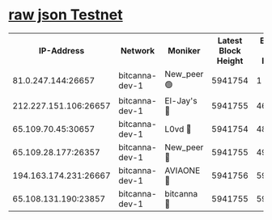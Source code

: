 [raw json Testnet](https://rpc-check.bcat.stavr.tech/bcat/rpc-bcat-result.json)
=


<table><tr><th>IP-Address</th><th>Network</th><th>Moniker</th><th>Latest Block Height</th><th>Earliest Block Height</th><th>Catching Up</th><th>Tx Index</th><th>Voting Power</th><th>Scan Time</th></tr><tr><td>81.0.247.144:26657</td><td>bitcanna-dev-1</td><td>New_peer 🟢</td><td>5941754</td><td>1</td><td>False</td><td>on</td><td>0</td><td>2024-01-12T10:10:38.344849224UTC</td></tr><tr><td>212.227.151.106:26657</td><td>bitcanna-dev-1</td><td>El-Jay's 🔴</td><td>5941755</td><td>4670391</td><td>False</td><td>on</td><td>2218164</td><td>2024-01-12T10:10:45.088609033UTC</td></tr><tr><td>65.109.70.45:30657</td><td>bitcanna-dev-1</td><td>L0vd 🔴</td><td>5941754</td><td>4828155</td><td>False</td><td>on</td><td>7920</td><td>2024-01-12T10:10:38.702169889UTC</td></tr><tr><td>65.109.28.177:26357</td><td>bitcanna-dev-1</td><td>New_peer 🔴</td><td>5941755</td><td>4952911</td><td>False</td><td>on</td><td>2237067</td><td>2024-01-12T10:10:45.425402766UTC</td></tr><tr><td>194.163.174.231:26667</td><td>bitcanna-dev-1</td><td>AVIAONE 🔴</td><td>5941756</td><td>5934001</td><td>False</td><td>on</td><td>1949865</td><td>2024-01-12T10:10:52.276781191UTC</td></tr><tr><td>65.108.131.190:23857</td><td>bitcanna-dev-1</td><td>bitcanna 🔴</td><td>5941755</td><td>5937755</td><td>False</td><td>off</td><td>82368</td><td>2024-01-12T10:10:45.747364620UTC</td></tr></table>